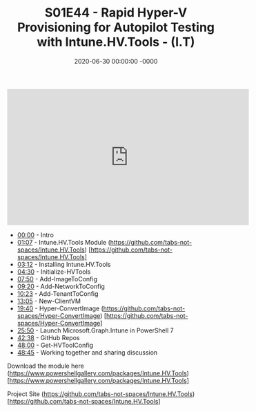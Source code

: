 ﻿---
layout: post
title: "S01E44 - Rapid Hyper-V Provisioning for Autopilot Testing with Intune.HV.Tools - (I.T)"
date: 2020-06-30 00:00:00 -0000
categories:
---

<iframe loading="lazy" width="560" height="315" src="https://www.youtube.com/embed/cBSeBb0CIRs" title="YouTube video player" frameborder="0" allow="accelerometer; autoplay; clipboard-write; encrypted-media; gyroscope; picture-in-picture" allowfullscreen></iframe>

* [00:00](https://www.youtube.com/watch?v=cBSeBb0CIRs&t=0s) - Intro
* [01:07](https://www.youtube.com/watch?v=cBSeBb0CIRs&t=67s) - Intune.HV.Tools Module
(https://github.com/tabs-not-spaces/Intune.HV.Tools) [https://github.com/tabs-not-spaces/Intune.HV.Tools]
* [03:12](https://www.youtube.com/watch?v=cBSeBb0CIRs&t=192s) - Installing Intune.HV.Tools
* [04:30](https://www.youtube.com/watch?v=cBSeBb0CIRs&t=270s) - Initialize-HVTools
* [07:50](https://www.youtube.com/watch?v=cBSeBb0CIRs&t=470s) - Add-ImageToConfig
* [09:20](https://www.youtube.com/watch?v=cBSeBb0CIRs&t=560s) - Add-NetworkToConfig
* [10:23](https://www.youtube.com/watch?v=cBSeBb0CIRs&t=623s) - Add-TenantToConfig
* [13:05](https://www.youtube.com/watch?v=cBSeBb0CIRs&t=785s) - New-ClientVM
* [19:40](https://www.youtube.com/watch?v=cBSeBb0CIRs&t=1180s) - Hyper-ConvertImage
(https://github.com/tabs-not-spaces/Hyper-ConvertImage) [https://github.com/tabs-not-spaces/Hyper-ConvertImage]
* [25:50](https://www.youtube.com/watch?v=cBSeBb0CIRs&t=1550s) - Launch Microsoft.Graph.Intune in PowerShell 7
* [42:38](https://www.youtube.com/watch?v=cBSeBb0CIRs&t=2558s) - GitHub Repos
* [48:00](https://www.youtube.com/watch?v=cBSeBb0CIRs&t=2880s) - Get-HVToolConfig
* [48:45](https://www.youtube.com/watch?v=cBSeBb0CIRs&t=2925s) - Working together and sharing discussion

Download the module here
(https://www.powershellgallery.com/packages/Intune.HV.Tools) [https://www.powershellgallery.com/packages/Intune.HV.Tools]

Project Site
(https://github.com/tabs-not-spaces/Intune.HV.Tools) [https://github.com/tabs-not-spaces/Intune.HV.Tools]

